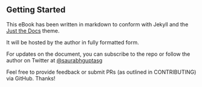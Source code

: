 ## Getting Started

This eBook has been written in markdown to conform with Jekyll and the
[Just the Docs](https://github.com/just-the-docs/just-the-docs) theme.

It will be hosted by the author in fully formatted form.

For updates on the document, you can subscribe to the repo
or follow the author on Twitter at [@saurabhguptasg](https://twitter.com/saurabhguptasg)

Feel free to provide feedback or submit PRs (as outlined in CONTRIBUTING) via GitHub.
Thanks!
